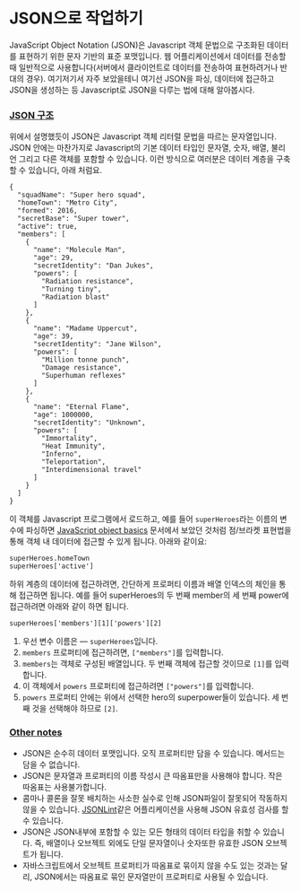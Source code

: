 # JSON으로 작업하기

JavaScript Object Notation (JSON)은 Javascript 객체 문법으로 구조화된 데이터를 표현하기 위한 문자 기반의 표준 포맷입니다. 웹 어플리케이션에서 데이터를 전송할 때 일반적으로 사용합니다(서버에서 클라이언트로 데이터를 전송하여 표현하려거나 반대의 경우). 여기저기서 자주 보았을테니 여기선 JSON을 파싱, 데이터에 접근하고 JSON을 생성하는 등 Javascript로 JSON을 다루는 법에 대해 알아봅시다.

### [JSON 구조](https://developer.mozilla.org/ko/docs/Learn/JavaScript/Objects/JSON#json_구조)

위에서 설명했듯이 JSON은 Javascript 객체 리터럴 문법을 따르는 문자열입니다. JSON 안에는 마찬가지로 Javascript의 기본 데이터 타입인 문자열, 숫자, 배열, 불리언 그리고 다른 객체를 포함할 수 있습니다. 이런 방식으로 여러분은 데이터 계층을 구축할 수 있습니다, 아래 처럼요.

```
{
  "squadName": "Super hero squad",
  "homeTown": "Metro City",
  "formed": 2016,
  "secretBase": "Super tower",
  "active": true,
  "members": [
    {
      "name": "Molecule Man",
      "age": 29,
      "secretIdentity": "Dan Jukes",
      "powers": [
        "Radiation resistance",
        "Turning tiny",
        "Radiation blast"
      ]
    },
    {
      "name": "Madame Uppercut",
      "age": 39,
      "secretIdentity": "Jane Wilson",
      "powers": [
        "Million tonne punch",
        "Damage resistance",
        "Superhuman reflexes"
      ]
    },
    {
      "name": "Eternal Flame",
      "age": 1000000,
      "secretIdentity": "Unknown",
      "powers": [
        "Immortality",
        "Heat Immunity",
        "Inferno",
        "Teleportation",
        "Interdimensional travel"
      ]
    }
  ]
}
```

이 객체를 Javascript 프로그램에서 로드하고, 예를 들어 `superHeroes`라는 이름의 변수에 파싱하면 [JavaScript object basics](https://developer.mozilla.org/ko/docs/Learn/JavaScript/Objects/Basics) 문서에서 보았던 것처럼 점/브라켓 표현법을 통해 객체 내 데이터에 접근할 수 있게 됩니다. 아래와 같이요:

```
superHeroes.homeTown
superHeroes['active']
```

하위 계층의 데이터에 접근하려면, 간단하게 프로퍼티 이름과 배열 인덱스의 체인을 통해 접근하면 됩니다. 예를 들어 superHeroes의 두 번째 member의 세 번째 power에 접근하려면 아래와 같이 하면 됩니다.

```
superHeroes['members'][1]['powers'][2]
```

1. 우선 변수 이름은 — `superHeroes`입니다.
2. `members` 프로퍼티에 접근하려면, `["members"]`를 입력합니다.
3. `members`는 객체로 구성된 배열입니다. 두 번째 객체에 접근할 것이므로 `[1]`를 입력합니다.
4. 이 객체에서 `powers` 프로퍼티에 접근하려면 `["powers"]`를 입력합니다.
5. `powers` 프로퍼티 안에는 위에서 선택한 hero의 superpower들이 있습니다. 세 번째 것을 선택해야 하므로 `[2]`.

### [Other notes](https://developer.mozilla.org/ko/docs/Learn/JavaScript/Objects/JSON#other_notes)

- JSON은 순수히 데이터 포맷입니다. 오직 프로퍼티만 담을 수 있습니다. 메서드는 담을 수 없습니다.
- JSON은 문자열과 프로퍼티의 이름 작성시 큰 따옴표만을 사용해야 합니다. 작은 따옴표는 사용불가합니다.
- 콤마나 콜론을 잘못 배치하는 사소한 실수로 인해 JSON파일이 잘못되어 작동하지 않을 수 있습니다. [JSONLint](http://jsonlint.com/)같은 어플리케이션을 사용해 JSON 유효성 검사를 할 수 있습니다.
- JSON은 JSON내부에 포함할 수 있는 모든 형태의 데이터 타입을 취할 수 있습니다. 즉, 배열이나 오브젝트 외에도 단일 문자열이나 숫자또한 유효한 JSON 오브젝트가 됩니다.
- 자바스크립트에서 오브젝트 프로퍼티가 따옴표로 묶이지 않을 수도 있는 것과는 달리, JSON에서는 따옴표로 묶인 문자열만이 프로퍼티로 사용될 수 있습니다.
